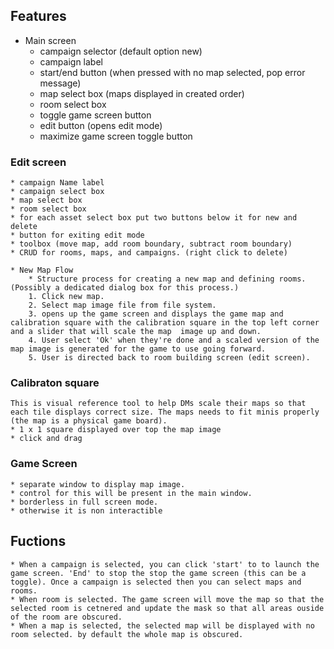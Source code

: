 
## Features

* Main screen
    * campaign selector (default option new)
    * campaign label
    * start/end button (when pressed with no map selected, pop error message)
    * map select box (maps displayed in created order)
    * room select box
    * toggle game screen button
    * edit button (opens edit mode)
    * maximize game screen toggle button

### Edit screen
    * campaign Name label
    * campaign select box
    * map select box 
    * room select box
    * for each asset select box put two buttons below it for new and delete
    * button for exiting edit mode
    * toolbox (move map, add room boundary, subtract room boundary)
    * CRUD for rooms, maps, and campaigns. (right click to delete)

    * New Map Flow
        * Structure process for creating a new map and defining rooms. (Possibly a dedicated dialog box for this process.)
        1. Click new map.
        2. Select map image file from file system.
        3. opens up the game screen and displays the game map and calibration square with the calibration square in the top left corner and a slider that will scale the map  image up and down.
        4. User select 'Ok' when they're done and a scaled version of the map image is generated for the game to use going forward.
        5. User is directed back to room building screen (edit screen).

### Calibraton square
    This is visual reference tool to help DMs scale their maps so that each tile displays correct size. The maps needs to fit minis properly (the map is a physical game board).
    * 1 x 1 square displayed over top the map image
    * click and drag

### Game Screen
    * separate window to display map image.
    * control for this will be present in the main window.
    * borderless in full screen mode.
    * otherwise it is non interactible

## Fuctions

    * When a campaign is selected, you can click 'start' to to launch the game screen. 'End' to stop the stop the game screen (this can be a toggle). Once a campaign is selected then you can select maps and rooms.
    * When room is selected. The game screen will move the map so that the selected room is cetnered and update the mask so that all areas ouside of the room are obscured.
    * When a map is selected, the selected map will be displayed with no room selected. by default the whole map is obscured.



    
        